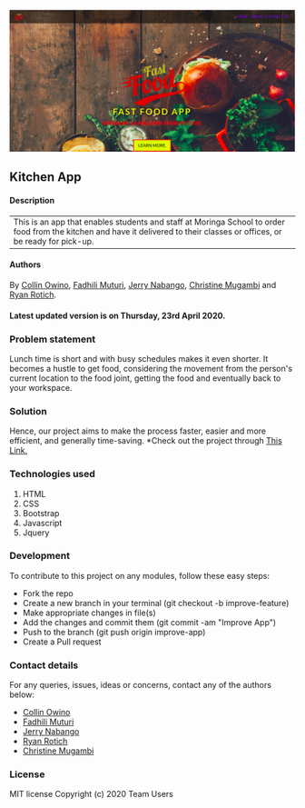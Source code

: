 ![Image of Fast Food App](image.png)

## Kitchen App

#### Description

<table>
<tr>
<td>
This is an app that enables students and staff at Moringa School to order food from the kitchen and have it delivered to their classes or offices, or be ready for pick-up.
</td>
</tr>
</table>

#### Authors

By [Collin Owino](https://github.com/Collin9726), [Fadhili Muturi](https://github.com/Fadhili01), [Jerry Nabango](https://github.com/jerrynabango), [Christine Mugambi](https://github.com/Christine752) and [Ryan Rotich](https://github.com/RYAN2540).

#### Latest updated version is on Thursday, 23rd April 2020.

### Problem statement

Lunch time is short and with busy schedules makes it even shorter. It becomes a hustle to get food, considering the movement from the person's current location to the food joint, getting the food and eventually back to your workspace.

### Solution

Hence, our project aims to make the process faster, easier and more efficient, and generally time-saving.
\*Check out the project through <a href="https://christine752.github.io/Kitchen-App/">This Link.</a>

### Technologies used

1. HTML
2. CSS
3. Bootstrap
4. Javascript
5. Jquery

### Development

To contribute to this project on any modules, follow these easy steps:

- Fork the repo
- Create a new branch in your terminal (git checkout -b improve-feature)
- Make appropriate changes in file(s)
- Add the changes and commit them (git commit -am "Improve App")
- Push to the branch (git push origin improve-app)
- Create a Pull request

### Contact details

For any queries, issues, ideas or concerns, contact any of the authors below:

- [Collin Owino](owino.collin@gmail.com)
- [Fadhili Muturi](fadhoturi01@gmail.com)
- [Jerry Nabango](jerrynabango9@gmail.com)
- [Ryan Rotich](austinbrian005@gmail.com)
- [Christine Mugambi](njeri.mugamby@gmail.com)

### License

MIT license
Copyright (c) 2020 Team Users
